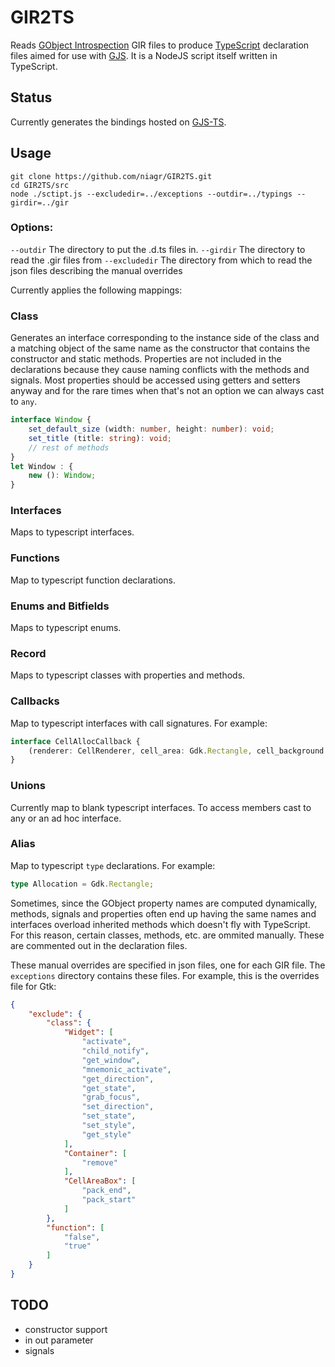 # GIR2TS

Reads [GObject Introspection][GI site] GIR files to produce [TypeScript][TS] declaration files aimed for use with [GJS][GJS]. It is a NodeJS script itself written in TypeScript.

[GI site]: https://wiki.gnome.org/Projects/GObjectIntrospection
[TS]: http://www.typescriptlang.org/
[GJS]: https://wiki.gnome.org/Projects/Gjs

## Status
Currently generates the bindings hosted on [GJS-TS].

## Usage

```
git clone https://github.com/niagr/GIR2TS.git
cd GIR2TS/src
node ./sctipt.js --excludedir=../exceptions --outdir=../typings --girdir=../gir
```

### Options:
```--outdir```      The directory to put the .d.ts files in.
```--girdir```      The directory to read the .gir files from
```--excludedir```  The directory from which to read the json files describing the manual overrides

Currently applies the following mappings:

### Class
Generates an interface corresponding to the instance side of the class and a matching object of the same name as the constructor that contains the constructor and static methods. Properties are not included in the declarations because they cause naming conflicts with the methods and signals. Most properties should be accessed using getters and setters anyway and for the rare times when that's not an option we can always cast to ```any```.
```typescript
interface Window {
    set_default_size (width: number, height: number): void;
    set_title (title: string): void;
    // rest of methods
}
let Window : {
    new (): Window;
}
```

### Interfaces
Maps to typescript interfaces.

### Functions
Map to typescript function declarations.

### Enums and Bitfields
Maps to typescript enums.

### Record
Maps to typescript classes with properties and methods.

### Callbacks
Map to typescript interfaces with call signatures. For example:
```typescript
interface CellAllocCallback {
	(renderer: CellRenderer, cell_area: Gdk.Rectangle, cell_background: Gdk.Rectangle, data: any) : boolean;
}
```

### Unions
Currently map to blank typescript interfaces. To access members cast to any or an ad hoc interface.

### Alias
Map to typescript ```type``` declarations. For example:
```typescript
type Allocation = Gdk.Rectangle;
```

Sometimes, since the GObject property names are computed dynamically, methods, signals and properties often end up having the same names and interfaces overload inherited methods which doesn't fly with TypeScript. For this reason, certain classes, methods, etc. are ommited manually. These are commented out in the declaration files.

These manual overrides are specified in json files, one for each GIR file. The ```exceptions``` directory contains these files.
For example, this is the overrides file for Gtk:
```json
{
    "exclude": {
        "class": {
            "Widget": [
                "activate",
                "child_notify",
                "get_window",
                "mnemonic_activate",
                "get_direction",
                "get_state",
                "grab_focus",
                "set_direction",
                "set_state",
                "set_style",
                "get_style"
            ],
            "Container": [
                "remove"
            ],
            "CellAreaBox": [
                "pack_end",
                "pack_start"
            ]
        },
        "function": [
            "false",
            "true"
        ]
    }
}
```

[GJS-TS]: https://github.com/niagr/gjs-ts

## TODO
* constructor support
* in out parameter
* signals
